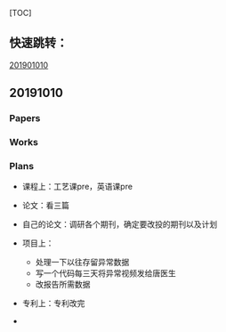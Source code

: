 [TOC]

## 快速跳转：

[201901010](#10.1)

## <span id="10.1">20191010</span>

### Papers

### Works

### Plans

* 课程上：工艺课pre，英语课pre
* 论文：看三篇
* 自己的论文：调研各个期刊，确定要改投的期刊以及计划
* 项目上：
  * 处理一下以往存留异常数据
  * 写一个代码每三天将异常视频发给唐医生
  * 改报告所需数据

* 专利上：专利改完
* 